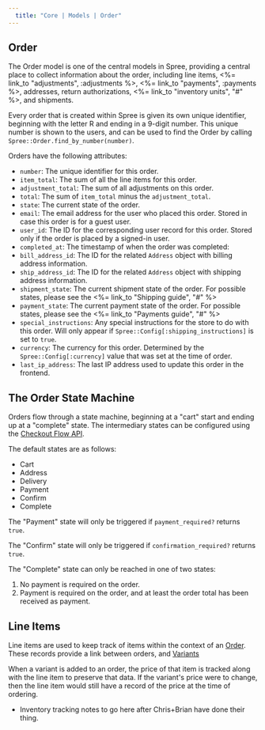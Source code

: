 ```yaml
---
  title: "Core | Models | Order"
---
```


## Order

The Order model is one of the central models in Spree, providing a central place to
collect information about the order, including line items, <%= link_to
"adjustments", :adjustments %>, <%= link_to "payments", :payments %>, addresses, 
return authorizations, <%= link_to "inventory units", "#" %>, and shipments.

Every order that is created within Spree is given its own unique identifier,
beginning with the letter R and ending in a 9-digit number. This unique number
is shown to the users, and can be used to find the Order by calling
`Spree::Order.find_by_number(number)`.

Orders have the following attributes:

* `number`: The unique identifier for this order.
* `item_total`: The sum of all the line items for this order.
* `adjustment_total`: The sum of all adjustments on this order.
* `total`: The sum of `item_total` minus the `adjustment_total`.
* `state`: The current state of the order.
* `email`: The email address for the user who placed this order. Stored in case
this order is for a guest user.
* `user_id`: The ID for the corresponding user record for this order. Stored
only if the order is placed by a signed-in user.
* `completed_at`: The timestamp of when the order was completed:
* `bill_address_id`: The ID for the related `Address` object with billing
address information.
* `ship_address_id`: The ID for the related `Address` object with shipping
address information.
* `shipment_state`: The current shipment state of the order. For possible
states, please see the <%= link_to "Shipping guide", "#" %>
* `payment_state`: The current payment state of the order. For possible states,
please see the <%= link_to "Payments guide", "#" %>
* `special_instructions`: Any special instructions for the store to do with this
order. Will only appear if `Spree::Config[:shipping_instructions]` is set to
`true`.
* `currency`: The currency for this order. Determined by the
`Spree::Config[:currency]` value that was set at the time of order.
* `last_ip_address`: The last IP address used to update this order in the
frontend.

## The Order State Machine

Orders flow through a state machine, beginning at a "cart" start and ending up
at a "complete" state. The intermediary states can be configured using the
[Checkout Flow API](/developer/core/customization/checkout_flow).

The default states are as follows:

* Cart
* Address
* Delivery
* Payment
* Confirm
* Complete

The "Payment" state will only be triggered if `payment_required?`
returns `true`.

The "Confirm" state will only be triggered if `confirmation_required?` returns `true`.

The "Complete" state can only be reached in one of two states:

1. No payment is required on the order.
2. Payment is required on the order, and at least the order total has been
received as payment.

## Line Items

Line items are used to keep track of items within the context of an 
[Order](/developer/core/models/order). These records provide a link between orders,
and [Variants](/developer/core/models/variant)

When a variant is added to an order, the price of that item is tracked along 
with the line item to preserve that data. If the variant's price were to change,
then the line item would still have a record of the price at the time of ordering.

* Inventory tracking notes to go here after Chris+Brian have done their thing.


